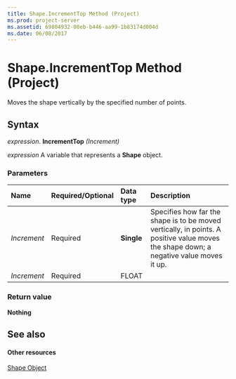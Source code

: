 ```yaml
---
title: Shape.IncrementTop Method (Project)
ms.prod: project-server
ms.assetid: 69804932-00eb-b446-aa99-1b83174d004d
ms.date: 06/08/2017
---
```



# Shape.IncrementTop Method (Project)
Moves the shape vertically by the specified number of points.

## Syntax

 _expression_. **IncrementTop** _(Increment)_

 _expression_ A variable that represents a **Shape** object.


### Parameters



|**Name**|**Required/Optional**|**Data type**|**Description**|
|:-----|:-----|:-----|:-----|
| _Increment_|Required|**Single**|Specifies how far the shape is to be moved vertically, in points. A positive value moves the shape down; a negative value moves it up.|
| _Increment_|Required|FLOAT||

### Return value

 **Nothing**


## See also


#### Other resources


[Shape Object](shape-object-project.md)
